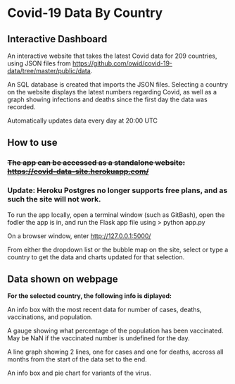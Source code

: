 # Covid-19 Data By Country
## Interactive Dashboard

An interactive website that takes the latest Covid data for 209 countries, using JSON files from https://github.com/owid/covid-19-data/tree/master/public/data.

An SQL database is created that imports the JSON files. Selecting a country on the website displays the latest numbers regarding Covid, as well as a graph showing infections and deaths since the first day the data was recorded.

Automatically updates data every day at 20:00 UTC


## How to use
### ~~The app can be accessed as a standalone website: https://covid-data-site.herokuapp.com/~~
### Update: Heroku Postgres no longer supports free plans, and as such the site will not work.

To run the app locally, open a terminal window (such as GitBash), open the fodler the app is in, and run the Flask app file using > python app.py

On a browser window, enter http://127.0.0.1:5000/

From either the dropdown list or the bubble map on the site, select or type a country to get the data and charts updated for that selection.

## Data shown on webpage
**For the selected country, the following info is diplayed:**

An info box with the most recent data for number of cases, deaths, vaccinations, and population.

A gauge showing what percentage of the population has been vaccinated. May be NaN if the vaccinated number is undefined for the day.

A line graph showing 2 lines, one for cases and one for deaths, accross all months from the start of the data set to the end.

An info box and pie chart for variants of the virus.
